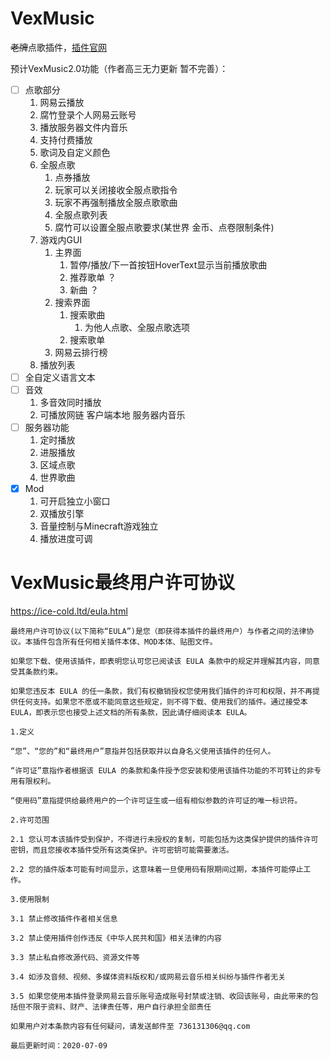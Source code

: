 # VexMusic

~~老牌~~点歌插件，[插件官网](https://www.vexmusic.top/ '很low的前端')

预计VexMusic2.0功能（作者高三无力更新 暂不完善）：

* [ ] 点歌部分
    1. 网易云播放
    2. 腐竹登录个人网易云账号
    3. 播放服务器文件内音乐
    4. 支持付费播放
    5. 歌词及自定义颜色
    6. 全服点歌
        1. 点券播放
        2. 玩家可以关闭接收全服点歌指令
        3. 玩家不再强制播放全服点歌歌曲
        4. 全服点歌列表
        5. 腐竹可以设置全服点歌要求(某世界 金币、点卷限制条件)
    7. 游戏内GUI
        1. 主界面
            1. 暂停/播放/下一首按钮HoverText显示当前播放歌曲
            2. 推荐歌单 ？
            3. 新曲 ？
        2. 搜索界面
            1. 搜索歌曲
                1. 为他人点歌、全服点歌选项
            2. 搜索歌单
        3. 网易云排行榜
    8. 播放列表
* [ ] 全自定义语言文本
* [ ] 音效
    1. 多音效同时播放
    2. 可播放网链 客户端本地 服务器内音乐
* [ ] 服务器功能
    1. 定时播放
    2. 进服播放
    3. 区域点歌
    4. 世界歌曲
* [x] Mod
    1. 可开启独立小窗口
    2. 双播放引擎
    3. 音量控制与Minecraft游戏独立
    4. 播放进度可调
    
# VexMusic最终用户许可协议

https://ice-cold.ltd/eula.html

    最终用户许可协议(以下简称“EULA”)是您（即获得本插件的最终用户）与作者之间的法律协议。本插件包含所有任何相关插件本体、MOD本体、贴图文件。

    如果您下载、使用该插件，即表明您认可您已阅读该 EULA 条款中的规定并理解其内容，同意受其条款约束。

    如果您违反本 EULA 的任一条款，我们有权撤销授权您使用我们插件的许可和权限，并不再提供任何支持。如果您不愿或不能同意这些规定，则不得下载、使用我们的插件。通过接受本 EULA，即表示您也接受上述文档的所有条款，因此请仔细阅读本 EULA。

    1.定义

    “您”、“您的”和“最终用户”意指并包括获取并以自身名义使用该插件的任何人。

    “许可证”意指作者根据该 EULA 的条款和条件授予您安装和使用该插件功能的不可转让的非专用有限权利。

    “使用码”意指提供给最终用户的一个许可证生或一组有相似参数的许可证的唯一标识符。

    2.许可范围

    2.1 您认可本该插件受到保护，不得进行未授权的复制，可能包括为这类保护提供的插件许可密钥，而且您接收本插件受所有这类保护。许可密钥可能需要激活。

    2.2 您的插件版本可能有时间显示，这意味着一旦使用码有限期间过期，本插件可能停止工作。

    3.使用限制

    3.1 禁止修改插件作者相关信息

    3.2 禁止使用插件创作违反《中华人民共和国》相关法律的内容

    3.3 禁止私自修改源代码、资源文件等

    3.4 如涉及音频、视频、多媒体资料版权和/或网易云音乐相关纠纷与插件作者无关

    3.5 如果您使用本插件登录网易云音乐账号造成账号封禁或注销、收回该账号，由此带来的包括但不限于资料、财产、法律责任等，用户自行承担全部责任

    如果用户对本条款内容有任何疑问，请发送邮件至 736131306@qq.com

    最后更新时间：2020-07-09
